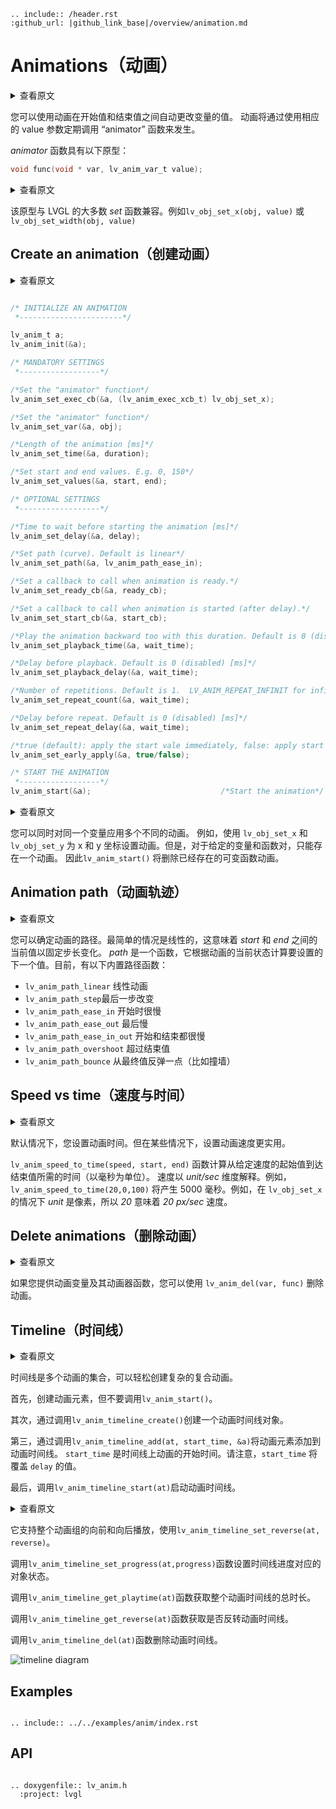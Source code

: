 ```eval_rst
.. include:: /header.rst 
:github_url: |github_link_base|/overview/animation.md
```
# Animations（动画）

<details>
<summary>查看原文</summary>
<p>

You can automatically change the value of a variable between a start and an end value using animations.
The animation will happen by periodically calling an "animator" function with the corresponding value parameter.

The *animator* functions have the following prototype:
 
</p>
</details>

您可以使用动画在开始值和结束值之间自动更改变量的值。
动画将通过使用相应的 value 参数定期调用 “animator” 函数来发生。

*animator* 函数具有以下原型：

```c
void func(void * var, lv_anim_var_t value);
```


<details>
<summary>查看原文</summary>
<p>

This prototype is compatible with the majority of the *set* functions of LVGL. For example `lv_obj_set_x(obj, value)` or `lv_obj_set_width(obj, value)`
 
</p>
</details>

该原型与 LVGL 的大多数 *set* 函数兼容。例如`lv_obj_set_x(obj, value)` 或`lv_obj_set_width(obj, value)`

## Create an animation（创建动画）

<details>
<summary>查看原文</summary>
<p>

To create an animation an `lv_anim_t` variable has to be initialized and configured with `lv_anim_set_...()` functions.

要创建动画，必须使用 `lv_anim_set_...()` 函数初始化和配置 `lv_anim_t` 变量。

</p>
</details>

```c

/* INITIALIZE AN ANIMATION
 *-----------------------*/

lv_anim_t a;
lv_anim_init(&a);

/* MANDATORY SETTINGS
 *------------------*/

/*Set the "animator" function*/
lv_anim_set_exec_cb(&a, (lv_anim_exec_xcb_t) lv_obj_set_x); 

/*Set the "animator" function*/
lv_anim_set_var(&a, obj); 

/*Length of the animation [ms]*/
lv_anim_set_time(&a, duration);

/*Set start and end values. E.g. 0, 150*/
lv_anim_set_values(&a, start, end);

/* OPTIONAL SETTINGS
 *------------------*/

/*Time to wait before starting the animation [ms]*/
lv_anim_set_delay(&a, delay);

/*Set path (curve). Default is linear*/
lv_anim_set_path(&a, lv_anim_path_ease_in);

/*Set a callback to call when animation is ready.*/
lv_anim_set_ready_cb(&a, ready_cb);

/*Set a callback to call when animation is started (after delay).*/
lv_anim_set_start_cb(&a, start_cb);

/*Play the animation backward too with this duration. Default is 0 (disabled) [ms]*/
lv_anim_set_playback_time(&a, wait_time); 

/*Delay before playback. Default is 0 (disabled) [ms]*/
lv_anim_set_playback_delay(&a, wait_time);

/*Number of repetitions. Default is 1.  LV_ANIM_REPEAT_INFINIT for infinite repetition*/
lv_anim_set_repeat_count(&a, wait_time);

/*Delay before repeat. Default is 0 (disabled) [ms]*/
lv_anim_set_repeat_delay(&a, wait_time);

/*true (default): apply the start vale immediately, false: apply start vale after delay when then anim. really starts. */
lv_anim_set_early_apply(&a, true/false);

/* START THE ANIMATION
 *------------------*/
lv_anim_start(&a);                             /*Start the animation*/
```


<details>
<summary>查看原文</summary>
<p>

You can apply multiple different animations on the same variable at the same time.
For example, animate the x and y coordinates with `lv_obj_set_x` and `lv_obj_set_y`. However, only one animation can exist with a given variable and function pair.
Therefore `lv_anim_start()` will delete the already existing variable-function animations.
 
</p>
</details>

您可以同时对同一个变量应用多个不同的动画。
例如，使用 `lv_obj_set_x` 和 `lv_obj_set_y` 为 x 和 y 坐标设置动画。但是，对于给定的变量和函数对，只能存在一个动画。
因此`lv_anim_start()` 将删除已经存在的可变函数动画。

## Animation path（动画轨迹）

<details>
<summary>查看原文</summary>
<p>

You can determinate the path of animation. The most simple case is linear, meaning the current value between *start* and *end* is changed with fixed steps.
A *path* is a function which calculates the next value to set based on the current state of the animation. Currently, there are the following built-in paths functions:

- `lv_anim_path_linear` linear animation
- `lv_anim_path_step` change in one step at the end
- `lv_anim_path_ease_in` slow at the beginning
- `lv_anim_path_ease_out` slow at the end
- `lv_anim_path_ease_in_out` slow at the beginning and at the end
- `lv_anim_path_overshoot` overshoot the end value
- `lv_anim_path_bounce` bounce back a little from the end value (like hitting a wall)
 
</p>
</details>

您可以确定动画的路径。最简单的情况是线性的，这意味着 *start* 和 *end* 之间的当前值以固定步长变化。
*path* 是一个函数，它根据动画的当前状态计算要设置的下一个值。目前，有以下内置路径函数：

- `lv_anim_path_linear` 线性动画
- `lv_anim_path_step`最后一步改变
- `lv_anim_path_ease_in` 开始时很慢
- `lv_anim_path_ease_out` 最后慢
- `lv_anim_path_ease_in_out` 开始和结束都很慢
- `lv_anim_path_overshoot` 超过结束值
- `lv_anim_path_bounce` 从最终值反弹一点（比如撞墙）

## Speed vs time（速度与时间）

<details>
<summary>查看原文</summary>
<p>

By default, you set the animation time. But in some cases, setting the animation speed is more practical.

The `lv_anim_speed_to_time(speed, start, end)` function calculates the required time in milliseconds to reach the end value from a start value with the given speed.
The speed is interpreted in _unit/sec_ dimension. For example,  `lv_anim_speed_to_time(20,0,100)` will yield 5000 milliseconds. For example, in case of `lv_obj_set_x` *unit* is pixels so *20* means *20 px/sec* speed.
 
</p>
</details>

默认情况下，您设置动画时间。但在某些情况下，设置动画速度更实用。

`lv_anim_speed_to_time(speed, start, end)` 函数计算从给定速度的起始值到达结束值所需的时间（以毫秒为单位）。
速度以 _unit/sec_ 维度解释。例如，`lv_anim_speed_to_time(20,0,100)` 将产生 5000 毫秒。例如，在 `lv_obj_set_x` 的情况下 *unit* 是像素，所以 *20* 意味着 *20 px/sec* 速度。

## Delete animations（删除动画）

<details>
<summary>查看原文</summary>
<p>

You can delete an animation with `lv_anim_del(var, func)` if you provide the animated variable and its animator function.
 
</p>
</details>

如果您提供动画变量及其动画器函数，您可以使用 `lv_anim_del(var, func)` 删除动画。

## Timeline（时间线）

<details>
<summary>查看原文</summary>
<p>

Timeline is a collection of multiple Animations, which makes it easy to create complex composite animations.

Firstly, create the animation element, but don’t call `lv_anim_start()`.

Secondly, create an animation timeline object, by calling `lv_anim_timeline_create()`.

Thirdly, add animation elements to the animation timeline, by calling `lv_anim_timeline_add(at, start_time, &a)`. `start_time` is the start time of the animation on the timeline. Note that `start_time` will override the value of `delay`.

Finally, call `lv_anim_timeline_start(at)` to start the animation timeline.
 
</p>
</details>

时间线是多个动画的集合，可以轻松创建复杂的复合动画。

首先，创建动画元素，但不要调用`lv_anim_start()`。

其次，通过调用`lv_anim_timeline_create()`创建一个动画时间线对象。

第三，通过调用`lv_anim_timeline_add(at, start_time, &a)`将动画元素添加到动画时间线。 `start_time` 是时间线上动画的开始时间。请注意，`start_time` 将覆盖 `delay` 的值。

最后，调用`lv_anim_timeline_start(at)`启动动画时间线。

<details>
<summary>查看原文</summary>
<p>

It supports forward and backward playback of the entire animation group, using `lv_anim_timeline_set_reverse(at, reverse)`.

Call the `lv_anim_timeline_set_progress(at, progress)` function to set the state of the object corresponding to the progress of the timeline.

Call the `lv_anim_timeline_get_playtime(at)` function to get the total duration of the entire animation timeline.

Call the `lv_anim_timeline_get_reverse(at)` function to get whether to reverse the animation timeline.

Call the `lv_anim_timeline_del(at)` function to delete the animation timeline.
 
</p>
</details>

它支持整个动画组的向前和向后播放，使用`lv_anim_timeline_set_reverse(at, reverse)`。


调用`lv_anim_timeline_set_progress(at,progress)`函数设置时间线进度对应的对象状态。

调用`lv_anim_timeline_get_playtime(at)`函数获取整个动画时间线的总时长。

调用`lv_anim_timeline_get_reverse(at)`函数获取是否反转动画时间线。

调用`lv_anim_timeline_del(at)`函数删除动画时间线。

![](/misc/anim-timeline.png "timeline diagram")

## Examples

```eval_rst

.. include:: ../../examples/anim/index.rst

```
## API

```eval_rst

.. doxygenfile:: lv_anim.h
  :project: lvgl

```
